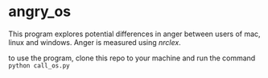 # angry_os
This program explores potential differences in anger between users of mac, linux and windows.
Anger is measured using _nrclex_.

to use the program, clone this repo to your machine and run the command ```python call_os.py```
